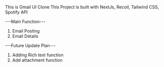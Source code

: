 This is Gmail UI Clone
This Project is built with NextJs, Recoil, Tailwind CSS, Spotify API

---Main Function---
1) Email Posting 
3) Email Details




---Future Update Plan---
1) Adding Rich text function
2) Add attachment function
